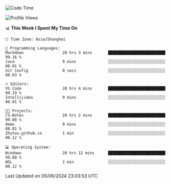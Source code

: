 <!--START_SECTION:waka-->
![Code Time](http://img.shields.io/badge/Code%20Time-1%2C748%20hrs%2044%20mins-blue)

![Profile Views](http://img.shields.io/badge/Profile%20Views-2-blue)

📊 **This Week I Spent My Time On** 

```text
🕑︎ Time Zone: Asia/Shanghai

💬 Programming Languages: 
Markdown                 20 hrs 3 mins       █████████████████████████   99.16 % 
Java                     9 mins              ░░░░░░░░░░░░░░░░░░░░░░░░░   00.81 % 
Git Config               0 secs              ░░░░░░░░░░░░░░░░░░░░░░░░░   00.03 % 

🔥 Editors: 
VS Code                  20 hrs 4 mins       █████████████████████████   99.19 % 
Intellijidea             9 mins              ░░░░░░░░░░░░░░░░░░░░░░░░░   00.81 % 

🐱‍💻 Projects: 
CS-Notes                 20 hrs 2 mins       █████████████████████████   99.08 % 
demo                     9 mins              ░░░░░░░░░░░░░░░░░░░░░░░░░   00.81 % 
Zhytou.github.io         1 min               ░░░░░░░░░░░░░░░░░░░░░░░░░   00.12 % 

💻 Operating System: 
Windows                  20 hrs 12 mins      █████████████████████████   99.88 % 
WSL                      1 min               ░░░░░░░░░░░░░░░░░░░░░░░░░   00.12 % 
```


 Last Updated on 05/06/2024 23:03:53 UTC
<!--END_SECTION:waka-->